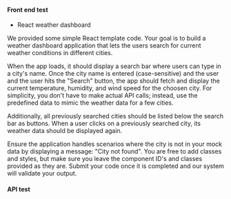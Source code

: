 #### Front end test ######

- React weather dashboard

We provided some simple React template code.
Your goal is to build a weather dashboard
application that lets the users search for 
current weather conditions in different cities.

When the app loads, it should display a search bar
where users can type in a city's name. Once the
city name is entered (case-sensitive) and the user
and the user hits the "Search" button, the app
should fetch and display the current temperature, 
humidity, and wind speed for the choosen city.
For simplicity, you don't have to make actual 
API calls; instead, use the predefined data to 
mimic the weather data for a few cities.

Additionally, all previously searched cities
should be listed below the search bar as buttons.
When a user clicks on a previously searched city,
its weather data should be displayed again.

Ensure the application handles scenarios where 
the city is not in your mock data by displaying 
a message: "City not found". You are free to add 
classes and styles, but make sure you leave the
component ID's and classes provided as they are.
Submit your code once it is completed and our 
system will validate your output.

#### API test #####